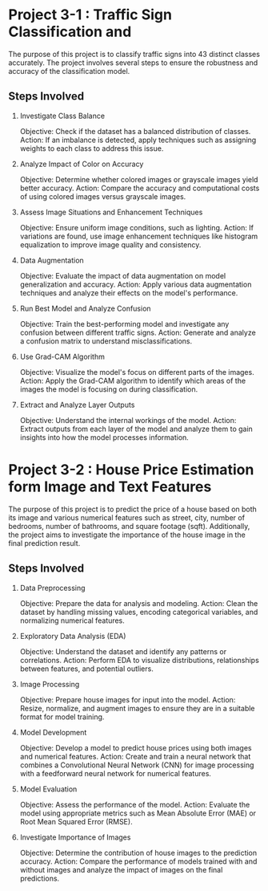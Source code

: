 # Project 3-1 : Traffic Sign Classification and 

The purpose of this project is to classify traffic signs into 43 distinct classes accurately. The project involves several steps to ensure the robustness and accuracy of the classification model.

## Steps Involved
1. Investigate Class Balance

    Objective: Check if the dataset has a balanced distribution of classes.
    Action: If an imbalance is detected, apply techniques such as assigning weights to each class to address this issue.

2. Analyze Impact of Color on Accuracy

    Objective: Determine whether colored images or grayscale images yield better accuracy.
    Action: Compare the accuracy and computational costs of using colored images versus grayscale images.

3. Assess Image Situations and Enhancement Techniques

    Objective: Ensure uniform image conditions, such as lighting.
    Action: If variations are found, use image enhancement techniques like histogram equalization to improve image quality and consistency.

4. Data Augmentation

    Objective: Evaluate the impact of data augmentation on model generalization and accuracy.
    Action: Apply various data augmentation techniques and analyze their effects on the model's performance.

5. Run Best Model and Analyze Confusion

    Objective: Train the best-performing model and investigate any confusion between different traffic signs.
    Action: Generate and analyze a confusion matrix to understand misclassifications.

6. Use Grad-CAM Algorithm

    Objective: Visualize the model's focus on different parts of the images.
    Action: Apply the Grad-CAM algorithm to identify which areas of the images the model is focusing on during classification.

7. Extract and Analyze Layer Outputs

    Objective: Understand the internal workings of the model.
    Action: Extract outputs from each layer of the model and analyze them to gain insights into how the model processes information.





# Project 3-2 : House Price Estimation form Image and Text Features 

The purpose of this project is to predict the price of a house based on both its image and various numerical features such as street, city, number of bedrooms, number of bathrooms, and square footage (sqft). Additionally, the project aims to investigate the importance of the house image in the final prediction result.



## Steps Involved

1. Data Preprocessing

    Objective: Prepare the data for analysis and modeling.
    Action: Clean the dataset by handling missing values, encoding categorical variables, and normalizing numerical features.

2. Exploratory Data Analysis (EDA)

    Objective: Understand the dataset and identify any patterns or correlations.
    Action: Perform EDA to visualize distributions, relationships between features, and potential outliers.

3. Image Processing

    Objective: Prepare house images for input into the model.
    Action: Resize, normalize, and augment images to ensure they are in a suitable format for model training.

4. Model Development

    Objective: Develop a model to predict house prices using both images and numerical features.
    Action: Create and train a neural network that combines a Convolutional Neural Network (CNN) for image processing with a feedforward neural network for numerical features.

5. Model Evaluation

    Objective: Assess the performance of the model.
    Action: Evaluate the model using appropriate metrics such as Mean Absolute Error (MAE) or Root Mean Squared Error (RMSE).

6. Investigate Importance of Images

    Objective: Determine the contribution of house images to the prediction accuracy.
    Action: Compare the performance of models trained with and without images and analyze the impact of images on the final predictions.





